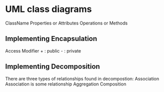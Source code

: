 # UML class diagrams

ClassName
Properties or Attributes
Operations or Methods

## Implementing Encapsulation

Access Modifier
    + : public
    - : private

## Implementing Decomposition

There are three types of relationships found in decompostion:
    Association
        Association is some relationship
    Aggregation
    Composition
